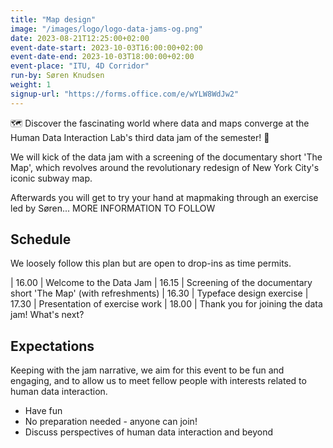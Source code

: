 ```yaml
---
title: "Map design"
image: "/images/logo/logo-data-jams-og.png"
date: 2023-08-21T12:25:00+02:00
event-date-start: 2023-10-03T16:00:00+02:00
event-date-end: 2023-10-03T18:00:00+02:00
event-place: "ITU, 4D Corridor"
run-by: Søren Knudsen
weight: 1
signup-url: "https://forms.office.com/e/wYLW8WdJw2"
---
```


🗺️ Discover the fascinating world where data and maps converge at the Human Data Interaction Lab's third data jam of the semester! 📅

We will kick of the data jam with a screening of the documentary short 'The Map', which revolves around the revolutionary redesign of New York City's iconic subway map.

Afterwards you will get to try your hand at mapmaking through an exercise led by Søren... MORE INFORMATION TO FOLLOW

## Schedule 

We loosely follow this plan but are open to drop-ins as time permits.  

| 16.00 | Welcome to the Data Jam
| 16.15 | Screening of the documentary short 'The Map' (with refreshments)
| 16.30 | Typeface design exercise
| 17.30 | Presentation of exercise work
| 18.00 | Thank you for joining the data jam! What's next? 

## Expectations

Keeping with the jam narrative, we aim for this event to be fun and engaging, and to allow us to meet fellow people with interests related to human data interaction.

* Have fun 
* No preparation needed - anyone can join!
* Discuss perspectives of human data interaction and beyond 
